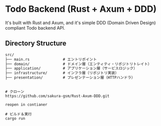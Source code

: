 # Todo Backend (Rust + Axum + DDD)

It's built with Rust and Axum, and it's simple DDD (Domain Driven Design) compliant Todo backend API.

## Directory Structure

```txt
src/
├── main.rs               # エントリポイント
├── domain/               # ドメイン層（エンティティ・リポジトリトレイト）
├── application/          # アプリケーション層（サービスロジック）
├── infrastructure/       # インフラ層（リポジトリ実装）
├── presentation/         # プレゼンテーション層（HTTPハンドラ）

```

```

# クローン
https://github.com/sakura-gsm/Rust-Axum-DDD.git

reopen in contianer

# ビルド＆実行
cargo run

```
